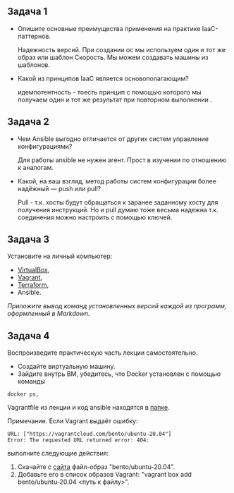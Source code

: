 
## Задача 1

- Опишите основные преимущества применения на практике IaaC-паттернов.


    Надежность версий. При создании ос мы используем один и тот же образ или шаблон
    Скорость. Мы можем создавать машины из шаблонов. 

    
- Какой из принципов IaaC является основополагающим?


    идемпотентность - тоесть принцип с помощью которого мы получаем один и тот же результат при повторном  выполнении .

## Задача 2

- Чем Ansible выгодно отличается от других систем управление конфигурациями?


    Для работы ansible не нужен агент. Прост в изучении по отношению к аналогам. 
- Какой, на ваш взгляд, метод работы систем конфигурации более надёжный — push или pull?
 

    Pull - т.к. хосты будут обращаться к заранее заданному хосту для получения инструкций. Но и pull думаю тоже весьма надежна т.к. соединения можно настроить с помощью ключей. 

## Задача 3

Установите на личный компьютер:

- [VirtualBox](https://www.virtualbox.org/),
- [Vagrant](https://github.com/netology-code/devops-materials),
- [Terraform](https://github.com/netology-code/devops-materials/blob/master/README.md),
- Ansible.

*Приложите вывод команд установленных версий каждой из программ, оформленный в Markdown.*

## Задача 4 

Воспроизведите практическую часть лекции самостоятельно.

- Создайте виртуальную машину.
- Зайдите внутрь ВМ, убедитесь, что Docker установлен с помощью команды
```
docker ps,
```
Vagrantfile из лекции и код ansible находятся в [папке](https://github.com/netology-code/virt-homeworks/tree/virt-11/05-virt-02-iaac/src).

Примечание. Если Vagrant выдаёт ошибку:
```
URL: ["https://vagrantcloud.com/bento/ubuntu-20.04"]     
Error: The requested URL returned error: 404:
```

выполните следующие действия:

1. Скачайте с [сайта](https://app.vagrantup.com/bento/boxes/ubuntu-20.04) файл-образ "bento/ubuntu-20.04".
2. Добавьте его в список образов Vagrant: "vagrant box add bento/ubuntu-20.04 <путь к файлу>".
